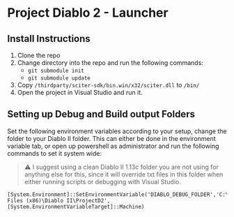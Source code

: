 # Project Diablo 2 - Launcher

## Install Instructions
1. Clone the repo
2. Change directory into the repo and run the following commands:
    - `git submodule init`
    - `git submodule update`
3. Copy `/thirdparty/sciter-sdk/bin.win/x32/sciter.dll` to `/bin/`
4. Open the project in Visual Studio and run it.

## Setting up Debug and Build output Folders

Set the following environment variables according to your setup, change the folder to your Diablo II folder. This can either be done in the environment variable tab, or open up powershell as administrator and run the following commands to set it system wide:

> :warning: I suggest using a clean Diablo II 1.13c folder you are not using for anything else for this, since it will override txt files in this folder when either running scripts or debugging with Visual Studio.
```
[System.Environment]::SetEnvironmentVariable('DIABLO_DEBUG_FOLDER','C:\Program Files (x86)\Diablo II\ProjectD2',[System.EnvironmentVariableTarget]::Machine)
```
